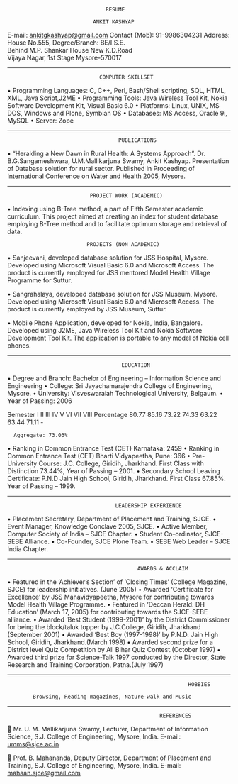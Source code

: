                                    RESUME                  

                               ANKIT KASHYAP

E-mail: ankitgkashyap@gmail.com   Contact (Mob): 91-9986304231
Address:                                      
                House No.555,                            Degree/Branch: BE/I.S.E.             
                Behind M.P. Shankar House 
                New K.D.Road           
                Vijaya Nagar, 1st Stage
                Mysore-570017
_______________________________________________________
              
                                 COMPUTER SKILLSET 

•	Programming Languages: C, C++, Perl, Bash/Shell scripting, SQL, HTML, XML, Java Script,J2ME
•	Programming Tools: Java Wireless Tool Kit, Nokia Software Development Kit, Visual Basic 6.0
•	Platforms: Linux, UNIX, MS DOS, Windows and Plone, Symbian OS
•	Databases: MS Access, Oracle 9i, MySQL
•	Server: Zope
_______________________________________________________

                                       PUBLICATIONS

•	“Heralding a New Dawn in Rural Health: A Systems Approach”. Dr. B.G.Sangameshwara, U.M.Mallikarjuna Swamy, Ankit Kashyap. Presentation of Database solution for rural sector. Published in Proceeding of International Conference on Water and Health 2005, Mysore.
_______________________________________________________

                              PROJECT WORK (ACADEMIC)

•	Indexing using B-Tree method, a part of Fifth Semester academic curriculum. This project aimed at creating an index for student database employing B-Tree method and to facilitate optimum storage and retrieval of data. 


                            

                             PROJECTS (NON ACADEMIC)

•	Sanjeevani, developed database solution for JSS Hospital, Mysore. Developed using Microsoft Visual Basic 6.0 and Microsoft Access. The product is currently employed for JSS mentored Model Health Village Programme for Suttur.

•	Sangrahalaya, developed database solution for JSS Museum, Mysore. Developed using Microsoft Visual Basic 6.0 and Microsoft Access. The product is currently employed by JSS Museum, Suttur.

•	Mobile Phone Application, developed for Nokia, India, Bangalore.
Developed using J2ME, Java Wireless Tool Kit and Nokia Software Development Tool Kit. The application is portable to any model of Nokia cell phones.





_______________________________________________________
                                        EDUCATION

•	Degree and Branch: Bachelor of Engineering – Information Science and Engineering
•	College: Sri Jayachamarajendra College of Engineering, Mysore.
•	University: Visveswaraiah Technological University, Belgaum.
•	Year of Passing: 2006

Semester	I	II	III	IV	V	VI	VII	VIII
    Percentage	80.77	85.16	73.22	74.33	63.22	63.44	71.11	-

      Aggregate: 73.03%

•	Ranking in Common Entrance Test (CET) Karnataka: 2459
•	Ranking in Common Entrance Test (CET) Bharti Vidyapeetha, Pune: 366
•	Pre-University Course: J.C. College, Giridih, Jharkhand. First Class with Distinction 73.44%, Year of Passing – 2001.
•	Secondary School Leaving Certificate: P.N.D Jain High School, Giridih, Jharkhand. First Class 67.85%. Year of Passing – 1999.
________________________________________________________________

                             
                                  


                                      LEADERSHIP EXPERIENCE

•	Placement Secretary, Department of Placement and Training, SJCE.
•	Event Manager, Knowledge Conclave 2005, SJCE.
•	Active Member, Computer Society of India – SJCE Chapter.
•	Student Co-ordinator, SJCE-SEBE Alliance.
•	Co-Founder, SJCE Plone Team.
•	SEBE Web Leader – SJCE India Chapter.
_____________________________________________________________




                                             AWARDS & ACCLAIM

•	Featured in the ‘Achiever’s Section’ of ‘Closing Times’ (College Magazine, SJCE) for leadership initiatives. (June 2005)
•	Awarded ‘Certificate for Excellence’ by JSS Mahavidyapeetha, Mysore for contributing towards Model Health Village Programme.
•	Featured in ‘Deccan Herald: DH Education’ (March 17, 2005) for contributing towards the SJCE-SEBE alliance.
•	Awarded ‘Best Student (1999-2001)’ by the District Commissioner for being the block/taluk topper by J.C.College, Giridih, Jharkhand (September 2001)
•	Awarded ‘Best Boy (1997-1998)’ by P.N.D. Jain High School, Giridih, Jharkhand.(March 1998)
•	Awarded second prize for a District level Quiz Competition by All Bihar Quiz Contest.(October 1997)
•	Awarded third prize for Science-Talk 1997 conducted by the Director, State Research and Training Corporation, Patna.(July 1997)
________________________________________________________________


                                                             HOBBIES

            Browsing, Reading magazines, Nature-walk and Music
________________________________________________________________

                                       




                                                    REFERENCES



	Mr. U. M. Mallikarjuna Swamy,
Lecturer,
Department of Information Science,
S.J. College of Engineering,
Mysore, India.
E-mail: umms@sjce.ac.in


	Prof. B. Mahananda,
Deputy Director,
Department of Placement and Training,
S.J. College of Engineering,
Mysore, India.
E-mail: mahaan.sjce@gmail.com


